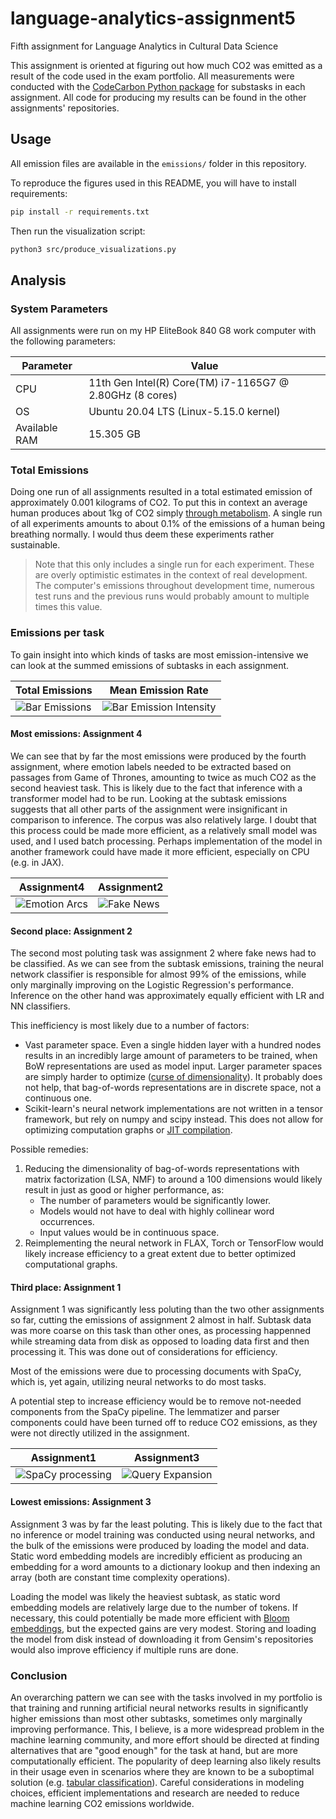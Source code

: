 # language-analytics-assignment5
Fifth assignment for Language Analytics in Cultural Data Science

This assignment is oriented at figuring out how much CO2 was emitted as a result of the code used in the exam portfolio.
All measurements were conducted with the [CodeCarbon Python package](https://mlco2.github.io/codecarbon/index.html) for substasks in each assignment.
All code for producing my results can be found in the other assignments' repositories.

## Usage

All emission files are available in the `emissions/` folder in this repository.

To reproduce the figures used in this README, you will have to install requirements:
```bash
pip install -r requirements.txt
```

Then run the visualization script:
```bash
python3 src/produce_visualizations.py
```

## Analysis

### System Parameters
All assignments were run on my HP EliteBook 840 G8 work computer with the following parameters:

| Parameter | Value |
| - | - |
| CPU | 11th Gen Intel(R) Core(TM) i7-1165G7 @ 2.80GHz (8 cores) |
| OS | Ubuntu 20.04 LTS (Linux-5.15.0 kernel) |
| Available RAM | 15.305 GB |

### Total Emissions

Doing one run of all assignments resulted in a total estimated emission of approximately 0.001 kilograms of CO2.
To put this in context an average human produces about 1kg of CO2 simply [through metabolism](https://www.sciencefocus.com/planet-earth/how-much-does-human-breathing-contribute-to-climate-change).
A single run of all experiments amounts to about 0.1% of the emissions of a human being breathing normally.
I would thus deem these experiments rather sustainable.

> Note that this only includes a single run for each experiment.
> These are overly optimistic estimates in the context of real development.
> The computer's emissions throughout development time, numerous test runs and the previous runs would probably amount to multiple times this value.

### Emissions per task

To gain insight into which kinds of tasks are most emission-intensive we can look at the summed emissions of subtasks in each assignment.

| Total Emissions | Mean Emission Rate |
| - | - |
| ![Bar Emissions]("figures/projects_bar.png") | ![Bar Emission Intensity]("figures/projects_intensity_bar.png") |

#### Most emissions: Assignment 4
We can see that by far the most emissions were produced by the fourth assignment, where emotion labels needed to be extracted based on passages from Game of Thrones, amounting to twice as much CO2 as the second heaviest task.
This is likely due to the fact that inference with a transformer model had to be run.
Looking at the subtask emissions suggests that all other parts of the assignment were insignificant in comparison to inference.
The corpus was also relatively large.
I doubt that this process could be made more efficient, as a relatively small model was used, and I used batch processing.
Perhaps implementation of the model in another framework could have made it more efficient, especially on CPU (e.g. in JAX).

| Assignment4 | Assignment2 |
| - | - |
| ![Emotion Arcs]("figures/emotion_arcs_pie.png") | ![Fake News]("figures/fake_news_classification_pie.png") |

#### Second place: Assignment 2

The second most poluting task was assignment 2 where fake news had to be classified.
As we can see from the subtask emissions, training the neural network classifier is responsible for almost 99% of the emissions, while only marginally improving on the Logistic Regression's performance.
Inference on the other hand was approximately equally efficient with LR and NN classifiers.

This inefficiency is most likely due to a number of factors:
 - Vast parameter space. Even a single hidden layer with a hundred nodes results in an incredibly large amount of parameters to be trained, when BoW representations are used as model input.
 Larger parameter spaces are simply harder to optimize ([curse of dimensionality](https://en.wikipedia.org/wiki/Curse_of_dimensionality)).
 It probably does not help, that bag-of-words representations are in discrete space, not a continuous one.
 - Scikit-learn's neural network implementations are not written in a tensor framework, but rely on numpy and scipy instead.
 This does not allow for optimizing computation graphs or [JIT compilation](https://jax.readthedocs.io/en/latest/notebooks/quickstart.html#using-jit-to-speed-up-functions).

Possible remedies:
 1. Reducing the dimensionality of bag-of-words representations with matrix factorization (LSA, NMF) to around a 100 dimensions would likely result in just as good or higher performance, as:
    - The number of parameters would be significantly lower.
    - Models would not have to deal with highly collinear word occurrences.
    - Input values would be in continuous space.
 2. Reimplementing the neural network in FLAX, Torch or TensorFlow would likely increase efficiency to a great extent due to better optimized computational graphs.

#### Third place: Assignment 1

Assignment 1 was significantly less poluting than the two other assignments so far, cutting the emissions of assignment 2 almost in half.
Subtask data was more coarse on this task than other ones, as processing happenned while streaming data from disk as opposed to loading data first and then processing it.
This was done out of considerations for efficiency.

Most of the emissions were due to processing documents with SpaCy, which is, yet again, utilizing neural networks to do most tasks.

A potential step to increase efficiency would be to remove not-needed components from the SpaCy pipeline.
The lemmatizer and parser components could have been turned off to reduce CO2 emissions, as they were not directly utilized in the assignment.

| Assignment1 | Assignment3 |
| - | - |
| ![SpaCy processing]("figures/pos_ner_spacy_pie.png") | ![Query Expansion]("figures/query_expansion_pie.png") |

#### Lowest emissions: Assignment 3

Assignment 3 was by far the least poluting.
This is likely due to the fact that no inference or model training was conducted using neural networks, and the bulk of the emissions were produced by loading the model and data.
Static word embedding models are incredibly efficient as producing an embedding for a word amounts to a dictionary lookup and then indexing an array (both are constant time complexity operations).

Loading the model was likely the heaviest subtask, as static word embedding models are relatively large due to the number of tokens.
If necessary, this could potentially be made more efficient with [Bloom embeddings](https://explosion.ai/blog/bloom-embeddings), but the expected gains are very modest.
Storing and loading the model from disk instead of downloading it from Gensim's repositories would also improve efficiency if multiple runs are done.

### Conclusion

An overarching pattern we can see with the tasks involved in my portfolio is that training and running artificial neural networks results in significantly higher emissions than most other subtasks, sometimes only marginally improving performance.
This, I believe, is a more widespread problem in the machine learning community, and more effort should be directed at finding alternatives that are "good enough" for the task at hand, but are more computationally efficient.
The popularity of deep learning also likely results in their usage even in scenarios where they are known to be a suboptimal solution (e.g. [tabular classification](https://arxiv.org/abs/2207.08815)).
Careful considerations in modeling choices, efficient implementations and research are needed to reduce machine learning CO2 emissions worldwide.
